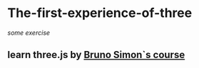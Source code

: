 # The-first-experience-of-three
*some exercise*
## learn three.js by <a href="https://www.bilibili.com/video/BV1wY4y1h765/?spm_id_from=333.999.0.0&vd_source=c107024f20c7ed8ec1be5d71c0009bff">Bruno Simon`s course<a>
